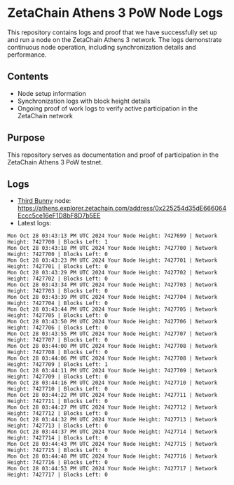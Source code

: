 # ZetaChain Athens 3 PoW Node Logs
This repository contains logs and proof that we have successfully set up and run a node on the ZetaChain Athens 3 network. The logs demonstrate continuous node operation, including synchronization details and performance.

## Contents
- Node setup information
- Synchronization logs with block height details
- Ongoing proof of work logs to verify active participation in the ZetaChain network

## Purpose
This repository serves as documentation and proof of participation in the ZetaChain Athens 3 PoW testnet.

## Logs

- [Third Bunny](https://thirdbunny.xyz/) node: https://athens.explorer.zetachain.com/address/0x225254d35dE666064Eccc5ce16eF1D8bF8D7b5EE
- Latest logs:
```
Mon Oct 28 03:43:13 PM UTC 2024 Your Node Height: 7427699 | Network Height: 7427700 | Blocks Left: 1
Mon Oct 28 03:43:18 PM UTC 2024 Your Node Height: 7427700 | Network Height: 7427700 | Blocks Left: 0
Mon Oct 28 03:43:23 PM UTC 2024 Your Node Height: 7427701 | Network Height: 7427701 | Blocks Left: 0
Mon Oct 28 03:43:29 PM UTC 2024 Your Node Height: 7427702 | Network Height: 7427702 | Blocks Left: 0
Mon Oct 28 03:43:34 PM UTC 2024 Your Node Height: 7427703 | Network Height: 7427703 | Blocks Left: 0
Mon Oct 28 03:43:39 PM UTC 2024 Your Node Height: 7427704 | Network Height: 7427704 | Blocks Left: 0
Mon Oct 28 03:43:44 PM UTC 2024 Your Node Height: 7427705 | Network Height: 7427705 | Blocks Left: 0
Mon Oct 28 03:43:50 PM UTC 2024 Your Node Height: 7427706 | Network Height: 7427706 | Blocks Left: 0
Mon Oct 28 03:43:55 PM UTC 2024 Your Node Height: 7427707 | Network Height: 7427707 | Blocks Left: 0
Mon Oct 28 03:44:00 PM UTC 2024 Your Node Height: 7427708 | Network Height: 7427708 | Blocks Left: 0
Mon Oct 28 03:44:06 PM UTC 2024 Your Node Height: 7427708 | Network Height: 7427709 | Blocks Left: 1
Mon Oct 28 03:44:11 PM UTC 2024 Your Node Height: 7427709 | Network Height: 7427709 | Blocks Left: 0
Mon Oct 28 03:44:16 PM UTC 2024 Your Node Height: 7427710 | Network Height: 7427710 | Blocks Left: 0
Mon Oct 28 03:44:22 PM UTC 2024 Your Node Height: 7427711 | Network Height: 7427711 | Blocks Left: 0
Mon Oct 28 03:44:27 PM UTC 2024 Your Node Height: 7427712 | Network Height: 7427712 | Blocks Left: 0
Mon Oct 28 03:44:32 PM UTC 2024 Your Node Height: 7427713 | Network Height: 7427713 | Blocks Left: 0
Mon Oct 28 03:44:37 PM UTC 2024 Your Node Height: 7427714 | Network Height: 7427714 | Blocks Left: 0
Mon Oct 28 03:44:43 PM UTC 2024 Your Node Height: 7427715 | Network Height: 7427715 | Blocks Left: 0
Mon Oct 28 03:44:48 PM UTC 2024 Your Node Height: 7427716 | Network Height: 7427716 | Blocks Left: 0
Mon Oct 28 03:44:53 PM UTC 2024 Your Node Height: 7427717 | Network Height: 7427717 | Blocks Left: 0
```
